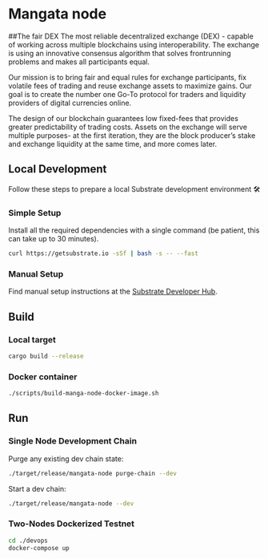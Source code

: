 # Mangata node
##The fair DEX
The most reliable decentralized exchange (DEX) - capable of working across multiple blockchains using interoperability. The exchange is using an innovative consensus algorithm that solves frontrunning problems and makes all participants equal. 

Our mission is to bring fair and equal rules for exchange participants, fix volatile fees of trading and reuse exchange assets to maximize gains. Our goal is to create the number one Go-To protocol for traders and liquidity providers of digital currencies online.

The design of our blockchain guarantees low fixed-fees that provides greater predictability of trading costs.
Assets on the exchange will serve multiple purposes- at the first iteration, they are the block producer’s stake and exchange liquidity at the same time, and more comes later.


## Local Development

Follow these steps to prepare a local Substrate development environment :hammer_and_wrench:

### Simple Setup

Install all the required dependencies with a single command (be patient, this can take up to 30
minutes).

```bash
curl https://getsubstrate.io -sSf | bash -s -- --fast
```

### Manual Setup

Find manual setup instructions at the
[Substrate Developer Hub](https://substrate.dev/docs/en/knowledgebase/getting-started/#manual-installation).

## Build

### Local target

```bash
cargo build --release
```

### Docker container

```bash
./scripts/build-manga-node-docker-image.sh
```

## Run

### Single Node Development Chain

Purge any existing dev chain state:

```bash
./target/release/mangata-node purge-chain --dev
```

Start a dev chain:

```bash
./target/release/mangata-node --dev
```

### Two-Nodes Dockerized Testnet

```bash
cd ./devops
docker-compose up
```
